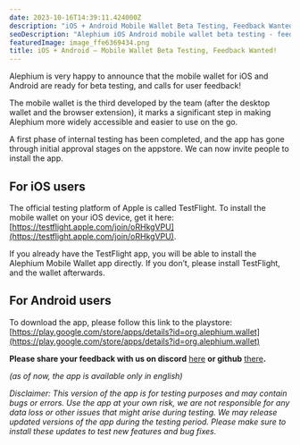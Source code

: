 ```yaml
---
date: 2023-10-16T14:39:11.424000Z
description: "iOS + Android Mobile Wallet Beta Testing, Feedback Wanted! Alephium is happy to announce that mobile wallets for iOS and Android are ready for beta testing."
seoDescription: "Alephium iOS Android mobile wallet beta testing - feedback wanted. Mobile wallets ready for beta testing on iOS and Android platforms."
featuredImage: image_ffe6369434.png
title: iOS + Android — Mobile Wallet Beta Testing, Feedback Wanted!
---
```


Alephium is very happy to announce that the mobile wallet for iOS and Android are ready for beta testing, and calls for user feedback!

The mobile wallet is the third developed by the team (after the desktop wallet and the browser extension), it marks a significant step in making Alephium more widely accessible and easier to use on the go.

A first phase of internal testing has been completed, and the app has gone through initial approval stages on the appstore. We can now invite people to install the app.

## For iOS users

The official testing platform of Apple is called TestFlight. To install the mobile wallet on your iOS device, get it here: [https://testflight.apple.com/join/oRHkgVPU](https://testflight.apple.com/join/oRHkgVPU).

If you already have the TestFlight app, you will be able to install the Alephium Mobile Wallet app directly. If you don’t, please install TestFlight, and the wallet afterwards.

## **For Android users**

To download the app, please follow this link to the playstore: [https://play.google.com/store/apps/details?id=org.alephium.wallet](https://play.google.com/store/apps/details?id=org.alephium.wallet)

**Please share your feedback with us on discord** [here](https://discord.com/channels/747741246667227157/878206973781368842) **or github** [there](https://github.com/alephium/mobile-wallet)**.**

_(as of now, the app is available only in english)_

_Disclaimer: This version of the app is for testing purposes and may contain bugs or errors. Use the app at your own risk, we are not responsible for any data loss or other issues that might arise during testing. We may release updated versions of the app during the testing period. Please make sure to install these updates to test new features and bug fixes._

